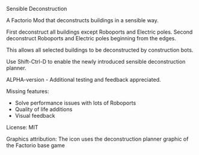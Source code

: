 Sensible Deconstruction

A Factorio Mod that deconstructs buildings in a sensible way.

First deconstruct all buildings except Roboports and Electric poles.
Second deconstruct Roboports and Electric poles beginning from the edges.

This allows all selected buildings to be deconstructed by construction bots.

Use Shift-Ctrl-D to enable the newly introduced sensible deconstruction planner.

ALPHA-version - Additional testing and feedback appreciated.

Missing features:
- Solve performance issues with lots of Roboports
- Quality of life additions
- Visual feedback

License: MIT

Graphics attribution: The icon uses the deconstruction planner graphic of the Factorio base game
